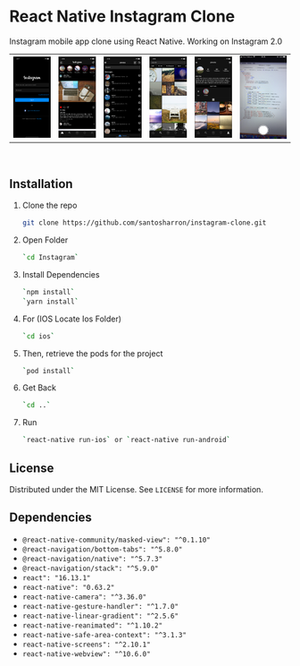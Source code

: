 # React Native Instagram Clone
Instagram mobile app clone using React Native. Working on Instagram 2.0

<table>
  <tr>
    <td><img src="./screenshots/loginScreen.png" width="400"></td>
    <td><img src="./screenshots/homeScreen.png" width="400"></td>
    <td><img src="./screenshots/dmScreen.png" width="400"></td>
    <td><img src="./screenshots/exploreScreen.png" width="400"></td>
    <td><img src="./screenshots/profileScreen.png" width="400"></td>
    <td><img src="./screenshots/cameraScreen.png" width="500"></td>
  <tr>
</table>

<br />

## Installation

1. Clone the repo
   ```sh
   git clone https://github.com/santosharron/instagram-clone.git
   ```
2. Open Folder
   ```sh
   `cd Instagram`
   ```
3. Install Dependencies
   ```sh
   `npm install`
   `yarn install`
   ```
4. For (IOS Locate Ios Folder)
   ```sh
   `cd ios`
   ```
5. Then, retrieve the pods for the project
   ```sh
   `pod install`
   ```
6. Get Back
   ```sh
   `cd ..`
   ```
7. Run
   ```sh
   `react-native run-ios` or `react-native run-android`
   ```

## License

Distributed under the MIT License. See `LICENSE` for more information.



## Dependencies
- `@react-native-community/masked-view": "^0.1.10"`
- `@react-navigation/bottom-tabs": "^5.8.0"`
- `@react-navigation/native": "^5.7.3"`
- `@react-navigation/stack": "^5.9.0"`
- `react": "16.13.1"`
- `react-native": "0.63.2"`
- `react-native-camera": "^3.36.0"`
- `react-native-gesture-handler": "^1.7.0"`
- `react-native-linear-gradient": "^2.5.6"`
- `react-native-reanimated": "^1.10.2"`
- `react-native-safe-area-context": "^3.1.3"`
- `react-native-screens": "^2.10.1"`
- `react-native-webview": "^10.6.0"`
